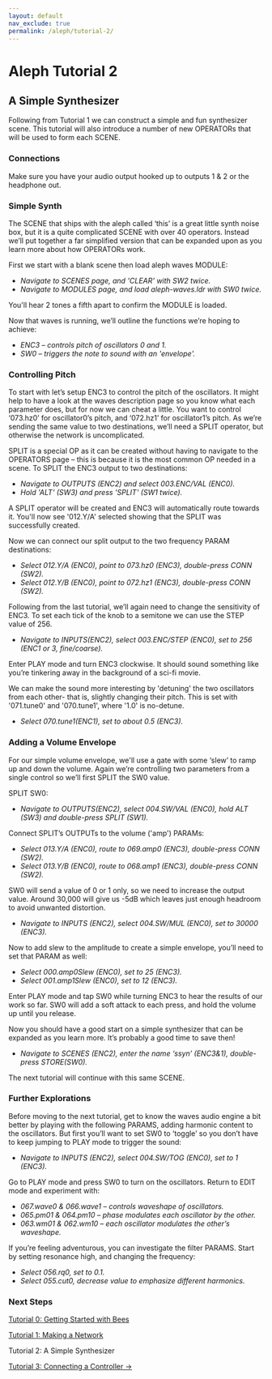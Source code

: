 ```yaml
---
layout: default
nav_exclude: true
permalink: /aleph/tutorial-2/
---
```


# Aleph Tutorial 2

## A Simple Synthesizer

Following from Tutorial 1 we can construct a simple and fun synthesizer scene. This tutorial will also introduce a number of new OPERATORs that will be used to form each SCENE.

### Connections

Make sure you have your audio output hooked up to outputs 1 & 2 or the headphone out.

### Simple Synth

The SCENE that ships with the aleph called ‘this’ is a great little synth noise box, but it is a quite complicated SCENE with over 40 operators. Instead we’ll put together a far simplified version that can be expanded upon as you learn more about how OPERATORs work.

First we start with a blank scene then load aleph waves MODULE:

- *Navigate to SCENES page, and 'CLEAR' with SW2 twice.*
- *Navigate to MODULES page, and load aleph-waves.ldr with SW0 twice.*

You'll hear 2 tones a fifth apart to confirm the MODULE is loaded.

Now that waves is running, we’ll outline the functions we’re hoping to achieve:

- *ENC3 – controls pitch of oscillators 0 and 1.*
- *SW0 – triggers the note to sound with an 'envelope'.*

### Controlling Pitch

To start with let’s setup ENC3 to control the pitch of the oscillators. It might help to have a look at the waves description page so you know what each parameter does, but for now we can cheat a little. You want to control ‘073.hz0’ for oscillator0’s pitch, and ‘072.hz1’ for oscillator1’s pitch. As we’re sending the same value to two destinations, we’ll need a SPLIT operator, but otherwise the network is uncomplicated.

SPLIT is a special OP as it can be created without having to navigate to the OPERATORS page – this is because it is the most common OP needed in a scene. To SPLIT the ENC3 output to two destinations:

- *Navigate to OUTPUTS (ENC2) and select 003.ENC/VAL (ENC0).*
- *Hold 'ALT' (SW3) and press 'SPLIT' (SW1 twice).*

A SPLIT operator will be created and ENC3 will automatically route towards it. You'll now see '012.Y/A' selected showing that the SPLIT was successfully created.

Now we can connect our split output to the two frequency PARAM destinations:

- *Select 012.Y/A (ENC0), point to 073.hz0 (ENC3), double-press CONN (SW2).*
- *Select 012.Y/B (ENC0), point to 072.hz1 (ENC3), double-press CONN (SW2).*

Following from the last tutorial, we’ll again need to change the sensitivity of ENC3. To set each tick of the knob to a semitone we can use the STEP value of 256.

- *Navigate to INPUTS(ENC2), select 003.ENC/STEP (ENC0), set to 256 (ENC1 or 3, fine/coarse).*

Enter PLAY mode and turn ENC3 clockwise. It should sound something like you’re tinkering away in the background of a sci-fi movie.

We can make the sound more interesting by 'detuning' the two oscillators from each other- that is, slightly changing their pitch. This is set with '071.tune0' and '070.tune1', where '1.0' is no-detune.

- *Select 070.tune1(ENC1), set to about 0.5 (ENC3).*

### Adding a Volume Envelope

For our simple volume envelope, we'll use a gate with some ‘slew’ to ramp up and down the volume. Again we’re controlling two parameters from a single control so we’ll first SPLIT the SW0 value.

SPLIT SW0:

- *Navigate to OUTPUTS(ENC2), select 004.SW/VAL (ENC0), hold ALT (SW3) and double-press SPLIT (SW1).*

Connect SPLIT’s OUTPUTs to the volume ('amp') PARAMs:

- *Select 013.Y/A (ENC0), route to 069.amp0 (ENC3), double-press CONN (SW2).*
- *Select 013.Y/B (ENC0), route to 068.amp1 (ENC3), double-press CONN (SW2).*

SW0 will send a value of 0 or 1 only, so we need to increase the output value. Around 30,000 will give us -5dB which leaves just enough headroom to avoid unwanted distortion.

- *Navigate to INPUTS (ENC2), select 004.SW/MUL (ENC0), set to 30000 (ENC3).*

Now to add slew to the amplitude to create a simple envelope, you’ll need to set that PARAM as well:

- *Select 000.amp0Slew (ENC0), set to 25 (ENC3).*
- *Select 001.amp1Slew (ENC0), set to 12 (ENC3).*

Enter PLAY mode and tap SW0 while turning ENC3 to hear the results of our work so far. SW0 will add a soft attack to each press, and hold the volume up until you release.

Now you should have a good start on a simple synthesizer that can be expanded as you learn more. It’s probably a good time to save then!

- *Navigate to SCENES (ENC2), enter the name ‘ssyn’ (ENC3&1), double-press STORE(SW0).*

The next tutorial will continue with this same SCENE.

### Further Explorations

Before moving to the next tutorial, get to know the waves audio engine a bit better by playing with the following PARAMS, adding harmonic content to the oscillators. But first you’ll want to set SW0 to ‘toggle’ so you don’t have to keep jumping to PLAY mode to trigger the sound:

- *Navigate to INPUTS (ENC2), select 004.SW/TOG (ENC0), set to 1 (ENC3).*

Go to PLAY mode and press SW0 to turn on the oscillators. Return to EDIT mode and experiment with:

- *067.wave0 & 066.wave1 – controls waveshape of oscillators.*
- *065.pm01 & 064.pm10 – phase modulates each oscillator by the other.*
- *063.wm01 & 062.wm10 – each oscillator modulates the other’s waveshape.*

If you’re feeling adventurous, you can investigate the filter PARAMS. Start by setting resonance high, and changing the frequency:

- *Select 056.rq0, set to 0.1.*
- *Select 055.cut0, decrease value to emphasize different harmonics.*


### Next Steps

[Tutorial 0: Getting Started with Bees](../tutorial-0)

[Tutorial 1: Making a Network](../tutorial-1)

Tutorial 2: A Simple Synthesizer

[Tutorial 3: Connecting a Controller &rarr;](../tutorial-3)
